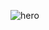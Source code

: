![hero](https://github.com/GabrielMessiasdaRosa/GabrielMessiasdaRosa/assets/78572145/a91e6855-cacf-4c2b-9d30-fd3576d3e6ac)

